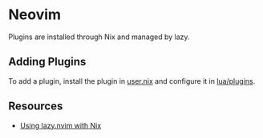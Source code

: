 # Neovim

Plugins are installed through Nix and managed by lazy.

## Adding Plugins

To add a plugin, install the plugin in [user.nix](./user.nix) and configure it in [lua/plugins](./lua/plugins).

## Resources

- [Using lazy.nvim with Nix](https://nixalted.com/)

